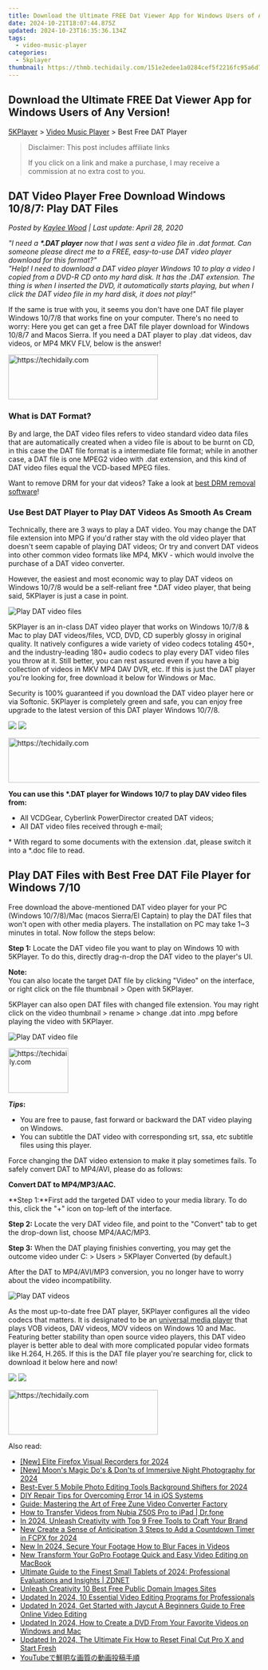 ```yaml
---
title: Download the Ultimate FREE Dat Viewer App for Windows Users of Any Version!
date: 2024-10-21T18:07:44.875Z
updated: 2024-10-23T16:35:36.134Z
tags:
  - video-music-player
categories:
  - 5kplayer
thumbnail: https://thmb.techidaily.com/151e2edee1a0284cef5f2216fc95a6d76e6031c7de10b21fb5cd31a56d669f73.jpg
---
```


## Download the Ultimate FREE Dat Viewer App for Windows Users of Any Version!

[5KPlayer](https://tools.techidaily.com/5kplayer/products/) \> [Video Music Player](https://tools.techidaily.com/5kplayer/video-music-player/) \> Best Free DAT Player

>  Disclaimer: This post includes affiliate links
>
>  If you click on a link and make a purchase, I may receive a commission at no extra cost to you.
>

## DAT Video Player Free Download Windows 10/8/7: Play DAT Files

 _Posted by [Kaylee Wood](https://www.quora.com/profile/Amanda-Hu-21) | Last update: April 28, 2020_

_"I need a **\*.DAT player** now that I was sent a video file in .dat format. Can someone please direct me to a FREE, easy-to-use DAT video player download for this format?"_  
_"Help! I need to download a DAT video player Windows 10 to play a video I copied from a DVD-R CD onto my hard disk. It has the .DAT extension. The thing is when I inserted the DVD, it automatically starts playing, but when I click the DAT video file in my hard disk, it does not play!"_

If the same is true with you, it seems you don't have one DAT file player Windows 10/7/8 that works fine on your computer. There's no need to worry: Here you get can get a free DAT file player download for Windows 10/8/7 and Macos Sierra. If you need a DAT player to play .dat videos, dav videos, or MP4 MKV FLV, below is the answer!

<!-- affiliate ads begin -->
<a href="https://aligracehair.sjv.io/c/5597632/1997690/19272" target="_top" id="1997690">
  <img src="//a.impactradius-go.com/display-ad/19272-1997690" border="0" alt="https://techidaily.com" width="300" height="90"/>
</a>
<img height="0" width="0" src="https://aligracehair.sjv.io/i/5597632/1997690/19272" style="position:absolute;visibility:hidden;" border="0" />
<!-- affiliate ads end -->

### What is DAT Format?

By and large, the DAT video files refers to video standard video data files that are automatically created when a video file is about to be burnt on CD, in this case the DAT file format is a intermediate file format; while in another case, a DAT file is one MPEG2 video with .dat extension, and this kind of DAT video files equal the VCD-based MPEG files.

Want to remove DRM for your dat videos? Take a look at [best DRM removal software](https://tools.techidaily.com/5kplayer/iphone-manager/)!

### Use Best DAT Player to Play DAT Videos As Smooth As Cream

Technically, there are 3 ways to play a DAT video. You may change the DAT file extension into MPG if you'd rather stay with the old video player that doesn't seem capable of playing DAT videos; Or try and convert DAT videos into other common video formats like MP4, MKV - which would involve the purchase of a DAT video converter.

However, the easiest and most economic way to play DAT videos on Windows 10/7/8 would be a self-reliant free \*.DAT video player, that being said, 5KPlayer is just a case in point.

![Play DAT video files](https://www.5kplayer.com/video-music-player/img/dat-player-5kplayer-2.png) 

5KPlayer is an in-class DAT video player that works on Windows 10/7/8 & Mac to play DAT videos/files, VCD, DVD, CD superbly glossy in original quality. It natively configures a wide variety of video codecs totaling 450+, and the industry-leading 180+ audio codecs to play every DAT video files you throw at it. Still better, you can rest assured even if you have a big collection of videos in MKV MP4 DAV DVR, etc. If this is just the DAT player you're looking for, free download it below for Windows or Mac.

Security is 100% guaranteed if you download the DAT video player here or via Softonic. 5KPlayer is completely green and safe, you can enjoy free upgrade to the latest version of this DAT player Windows 10/7/8.

[![](https://www.5kplayer.com/video-music-player/../button/freedownwhitewin.png)](https://tools.techidaily.com/5kplayer/products/) [![](https://www.5kplayer.com/video-music-player/../button/freedownbackmac.png)](https://tools.techidaily.com/5kplayer/products/) 

<!-- affiliate ads begin -->
<a href="https://appsumo.8odi.net/c/5597632/2137411/7443" target="_top" id="2137411">
  <img src="//a.impactradius-go.com/display-ad/7443-2137411" border="0" alt="https://techidaily.com" width="600" height="90"/>
</a>
<img height="0" width="0" src="https://appsumo.8odi.net/i/5597632/2137411/7443" style="position:absolute;visibility:hidden;" border="0" />
<!-- affiliate ads end -->

**You can use this \*.DAT player for Windows 10/7 to play DAV video files from:** 

* All VCDGear, Cyberlink PowerDirector created DAT videos;
* All DAT video files received through e-mail;

\* With regard to some documents with the extension .dat, please switch it into a \*.doc file to read.

## Play DAT Files with Best Free DAT File Player for Windows 7/10

Free download the above-mentioned DAT video player for your PC (Windows 10/7/8)/Mac (macos Sierra/El Captain) to play the DAT files that won't open with other media players. The installation on PC may take 1\~3 minutes in total. Now follow the steps below:

**Step 1:** Locate the DAT video file you want to play on Windows 10 with 5KPlayer. To do this, directly drag-n-drop the DAT video to the player's UI.

**Note:**  
 You can also locate the target DAT file by clicking "Video" on the interface, or right click on the file thumbnail > Open with 5KPlayer.

5KPlayer can also open DAT files with changed file extension. You may right click on the video thumbnail > rename > change .dat into .mpg before playing the video with 5KPlayer.

![Play DAT video file](https://www.5kplayer.com/video-music-player/img/play-dat-video-5kplayer.jpg) 

<!-- affiliate ads begin -->
<a href="https://bluetties.sjv.io/c/5597632/2141688/17094" target="_top" id="2141688">
  <img src="//a.impactradius-go.com/display-ad/17094-2141688" border="0" alt="https://techidaily.com" width="120" height="90"/>
</a>
<img height="0" width="0" src="https://bluetties.sjv.io/i/5597632/2141688/17094" style="position:absolute;visibility:hidden;" border="0" />
<!-- affiliate ads end -->

**_Tips_:** 

* You are free to pause, fast forward or backward the DAT video playing on Windows.
* You can subtitle the DAT video with corresponding srt, ssa, etc subtitle files using this player.

Force changing the DAT video extension to make it play sometimes fails. To safely convert DAT to MP4/AVI, please do as follows:

**Convert DAT to MP4/MP3/AAC.**

**Step 1:**First add the targeted DAT video to your media library. To do this, click the "+" icon on top-left of the interface.

**Step 2:** Locate the very DAT video file, and point to the "Convert" tab to get the drop-down list, choose MP4/AAC/MP3.

**Step 3:** When the DAT playing finishies converting, you may get the outcome video under C: > Users > 5KPlayer Converted (by default.)

After the DAT to MP4/AVI/MP3 conversion, you no longer have to worry about the video incompatibility. 

![Play DAT videos](https://www.5kplayer.com/video-music-player/../airplay/img/5kplayer-airplay-0120.jpg) 

As the most up-to-date free DAT player, 5KPlayer configures all the video codecs that matters. It is designated to be an [universal media player](https://tools.techidaily.com/5kplayer/video-music-player/) that plays VOB videos, DAV videos, MOV videos on Windows 10 and Mac. Featuring better stability than open source video players, this DAT video player is better able to deal with more complicated popular video formats like H.264, H.265\. If this is the DAT file player you're searching for, click to download it below here and now!

[![](https://www.5kplayer.com/video-music-player/../button/freedownwhitewin.png)](https://tools.techidaily.com/5kplayer/products/) [![](https://www.5kplayer.com/video-music-player/../button/freedownbackmac.png)](https://tools.techidaily.com/5kplayer/products/)

<!-- affiliate ads begin -->
<a href="https://aligracehair.sjv.io/c/5597632/1934138/19272" target="_top" id="1934138">
  <img src="//a.impactradius-go.com/display-ad/19272-1934138" border="0" alt="https://techidaily.com" width="300" height="90"/>
</a>
<img height="0" width="0" src="https://aligracehair.sjv.io/i/5597632/1934138/19272" style="position:absolute;visibility:hidden;" border="0" />
<!-- affiliate ads end -->

<ins class="adsbygoogle"
     style="display:block"
     data-ad-format="autorelaxed"
     data-ad-client="ca-pub-7571918770474297"
     data-ad-slot="1223367746"></ins>

<ins class="adsbygoogle"
     style="display:block"
     data-ad-client="ca-pub-7571918770474297"
     data-ad-slot="8358498916"
     data-ad-format="auto"
     data-full-width-responsive="true"></ins>

<span class="atpl-alsoreadstyle">Also read:</span>
<div><ul>
<li><a href="https://screen-mirroring-recording.techidaily.com/new-elite-firefox-visual-recorders-for-2024/"><u>[New] Elite Firefox Visual Recorders for 2024</u></a></li>
<li><a href="https://screen-capture.techidaily.com/new-moons-magic-dos-and-donts-of-immersive-night-photography-for-2024/"><u>[New] Moon's Magic Do's & Don'ts of Immersive Night Photography for 2024</u></a></li>
<li><a href="https://extra-tips.techidaily.com/best-ever-5-mobile-photo-editing-tools-background-shifters-for-2024/"><u>Best-Ever 5 Mobile Photo Editing Tools Background Shifters for 2024</u></a></li>
<li><a href="https://fox-that.techidaily.com/diy-repair-tips-for-overcoming-error-14-in-ios-systems/"><u>DIY Repair Tips for Overcoming Error 14 in iOS Systems</u></a></li>
<li><a href="https://blog-min.techidaily.com/guide-mastering-the-art-of-free-zune-video-converter-factory/"><u>Guide: Mastering the Art of Free Zune Video Converter Factory</u></a></li>
<li><a href="https://android-transfer.techidaily.com/how-to-transfer-videos-from-nubia-z50s-pro-to-ipad-drfone-by-drfone-transfer-from-android-transfer-from-android/"><u>How to Transfer Videos from Nubia Z50S Pro to iPad | Dr.fone</u></a></li>
<li><a href="https://youtube-docs.techidaily.com/24-unleash-creativity-with-top-9-free-tools-to-craft-your-brand/"><u>In 2024, Unleash Creativity with Top 9 Free Tools to Craft Your Brand</u></a></li>
<li><a href="https://video-ai-editor.techidaily.com/new-create-a-sense-of-anticipation-3-steps-to-add-a-countdown-timer-in-fcpx-for-2024/"><u>New Create a Sense of Anticipation 3 Steps to Add a Countdown Timer in FCPX for 2024</u></a></li>
<li><a href="https://video-ai-editor.techidaily.com/new-in-2024-secure-your-footage-how-to-blur-faces-in-videos/"><u>New In 2024, Secure Your Footage How to Blur Faces in Videos</u></a></li>
<li><a href="https://video-ai-editor.techidaily.com/new-transform-your-gopro-footage-quick-and-easy-video-editing-on-macbook/"><u>New Transform Your GoPro Footage Quick and Easy Video Editing on MacBook</u></a></li>
<li><a href="https://tech-haven.techidaily.com/ultimate-guide-to-the-finest-small-tablets-of-2024-professional-evaluations-and-insights-zdnet/"><u>Ultimate Guide to the Finest Small Tablets of 2024: Professional Evaluations and Insights | ZDNET</u></a></li>
<li><a href="https://video-ai-editor.techidaily.com/unleash-creativity-10-best-free-public-domain-images-sites/"><u>Unleash Creativity 10 Best Free Public Domain Images Sites</u></a></li>
<li><a href="https://video-ai-editor.techidaily.com/updated-in-2024-10-essential-video-editing-programs-for-professionals/"><u>Updated In 2024, 10 Essential Video Editing Programs for Professionals</u></a></li>
<li><a href="https://video-ai-editor.techidaily.com/updated-in-2024-get-started-with-jaycut-a-beginners-guide-to-free-online-video-editing/"><u>Updated In 2024, Get Started with Jaycut A Beginners Guide to Free Online Video Editing</u></a></li>
<li><a href="https://video-ai-editor.techidaily.com/updated-in-2024-how-to-create-a-dvd-from-your-favorite-videos-on-windows-and-mac/"><u>Updated In 2024, How to Create a DVD From Your Favorite Videos on Windows and Mac</u></a></li>
<li><a href="https://video-ai-editor.techidaily.com/updated-in-2024-the-ultimate-fix-how-to-reset-final-cut-pro-x-and-start-fresh/"><u>Updated In 2024, The Ultimate Fix How to Reset Final Cut Pro X and Start Fresh</u></a></li>
<li><a href="https://some-approaches.techidaily.com/1726029922893-youtube/"><u>YouTubeで鮮明な画質の動画投稿手順</u></a></li>
</ul></div>

